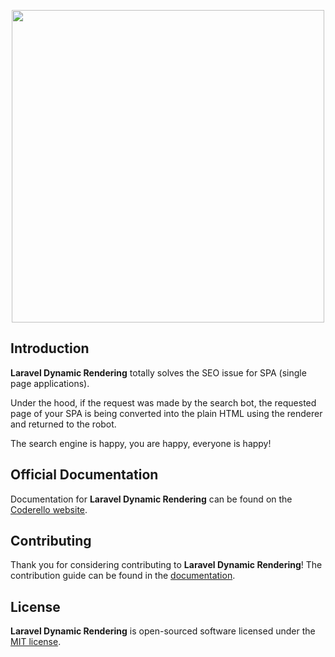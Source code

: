 <p align="center"><img src="https://coderello.com/images/packages/laravel-dynamic-rendering.svg" width="500"></p>

## Introduction

**Laravel Dynamic Rendering** totally solves the SEO issue for SPA (single page applications).

Under the hood, if the request was made by the search bot, the requested page of your SPA is being converted into the plain HTML using the renderer and returned to the robot.

The search engine is happy, you are happy, everyone is happy!

## Official Documentation

Documentation for **Laravel Dynamic Rendering** can be found on the [Coderello website](https://coderello.com/docs/laravel-dynamic-rendering).

## Contributing

Thank you for considering contributing to **Laravel Dynamic Rendering**! The contribution guide can be found in the [documentation](https://coderello.com/docs/laravel-dynamic-rendering).

## License

**Laravel Dynamic Rendering** is open-sourced software licensed under the [MIT license](LICENSE.md).
